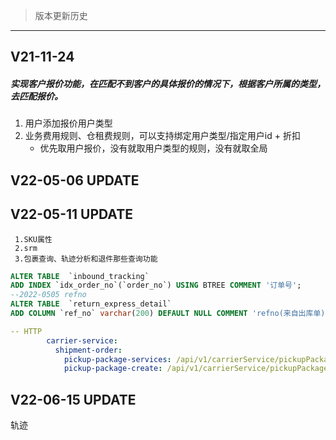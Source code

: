 >版本更新历史
---
## V21-11-24

##### 实现客户报价功能，在匹配不到客户的具体报价的情况下，根据客户所属的类型，去匹配报价。
1.  用户添加报价用户类型
2.  业务费用规则、仓租费规则，可以支持绑定用户类型/指定用户id + 折扣
    * 优先取用户报价，没有就取用户类型的规则，没有就取全局

## V22-05-06 UPDATE

## V22-05-11 UPDATE
     1.SKU属性
     2.srm
     3.包裹查询、轨迹分析和退件那些查询功能
``` sql
ALTER TABLE  `inbound_tracking` 
ADD INDEX `idx_order_no`(`order_no`) USING BTREE COMMENT '订单号';
--2022-0505 refno
ALTER TABLE  `return_express_detail` 
ADD COLUMN `ref_no` varchar(200) DEFAULT NULL COMMENT 'refno(来自出库单)';
```
```yml
-- HTTP
        carrier-service:
          shipment-order:
            pickup-package-services: /api/v1/carrierService/pickupPackage/services
            pickup-package-create: /api/v1/carrierService/pickupPackage/create
```
## V22-06-15 UPDATE
轨迹